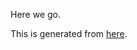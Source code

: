 Here we go.

This is generated from [here](https://fullstackhero.net/dotnet-webapi-boilerplate/general/overview/).